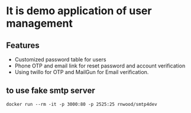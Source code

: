 # It is demo application of user management
## Features
* Customized password table for users
* Phone OTP and email link for reset password and account verification
* Using twillo for OTP and MailGun for Email verification.


## to use fake smtp server

```shell
docker run --rm -it -p 3000:80 -p 2525:25 rnwood/smtp4dev
```